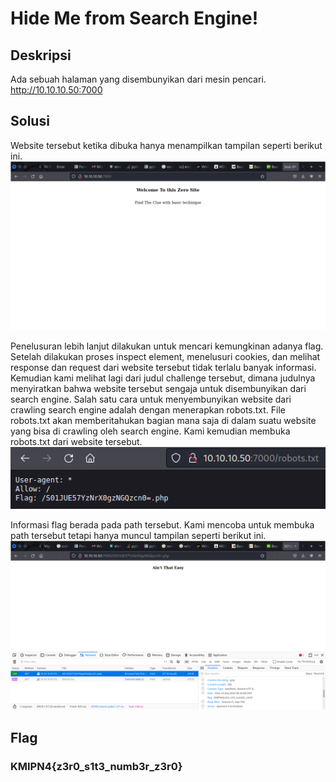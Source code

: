 # Hide Me from Search Engine!

## Deskripsi
Ada sebuah halaman yang disembunyikan dari mesin pencari.
http://10.10.10.50:7000 

## Solusi
Website tersebut ketika dibuka hanya menampilkan tampilan seperti berikut ini.
![Hasil akses halaman](./exploit_1.png)

Penelusuran lebih lanjut dilakukan untuk mencari kemungkinan adanya flag. Setelah
dilakukan proses inspect element, menelusuri cookies, dan melihat response dan
request dari website tersebut tidak terlalu banyak informasi.
Kemudian kami melihat lagi dari judul challenge tersebut, dimana judulnya
menyiratkan bahwa website tersebut sengaja untuk disembunyikan dari search
engine. Salah satu cara untuk menyembunyikan website dari crawling search engine
adalah dengan menerapkan robots.txt. File robots.txt akan memberitahukan bagian
mana saja di dalam suatu website yang bisa di crawling oleh search engine. Kami
kemudian membuka robots.txt dari website tersebut.
![Crawling robotx.txt](./exploit_2.png)

Informasi flag berada pada path tersebut. Kami mencoba untuk membuka path
tersebut tetapi hanya muncul tampilan seperti berikut ini.
![Hasil header path](./exploit_3.png)

## Flag
### KMIPN4{z3r0_s1t3_numb3r_z3r0}
